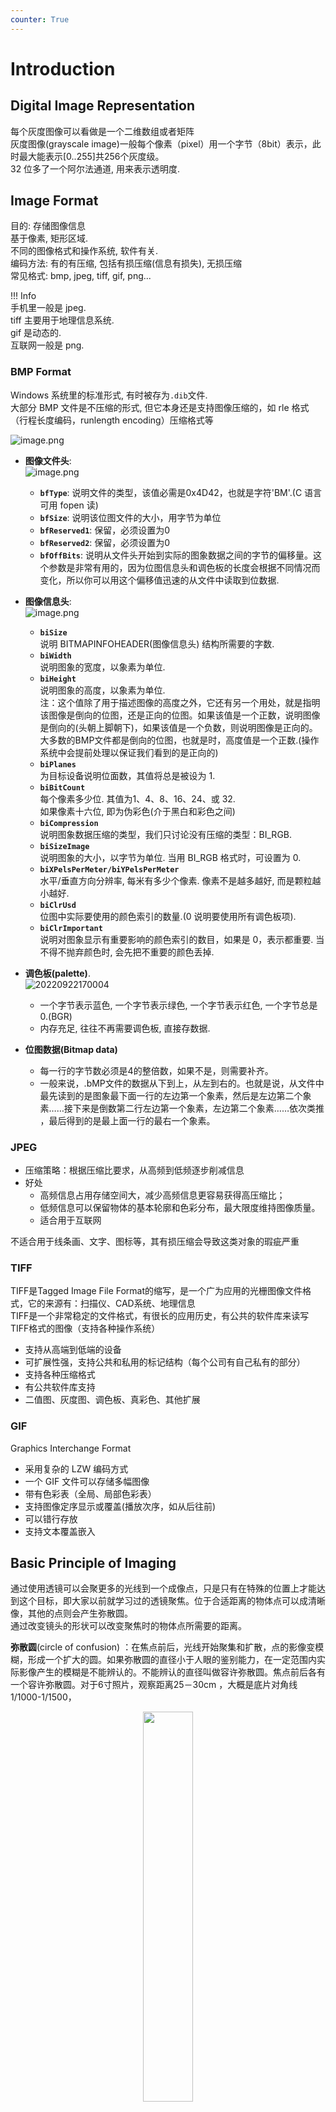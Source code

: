 ```yaml
---
counter: True  
---
```


# Introduction

## Digital Image Representation

每个灰度图像可以看做是一个二维数组或者矩阵  
灰度图像(grayscale image)一般每个像素（pixel）用一个字节（8bit）表示，此时最大能表示[0..255]共256个灰度级。    
32 位多了一个阿尔法通道, 用来表示透明度.    

## Image Format

目的: 存储图像信息  
基于像素, 矩形区域.    
不同的图像格式和操作系统, 软件有关.    
编码方法: 有的有压缩, 包括有损压缩(信息有损失), 无损压缩   
常见格式: bmp, jpeg, tiff, gif, png...   

!!! Info     
    手机里一般是 jpeg.  
    tiff 主要用于地理信息系统.  
    gif 是动态的.  
    互联网一般是 png.  

### BMP Format

Windows 系统里的标准形式, 有时被存为`.dib`文件.  
大部分 BMP 文件是不压缩的形式, 但它本身还是支持图像压缩的，如 rle 格式（行程长度编码，runlength encoding）压缩格式等  

![image.png](https://s2.loli.net/2022/09/20/2rSizGlMnKpNCeh.png)

* **图像文件头**:    
    ![image.png](https://s2.loli.net/2022/09/20/RDsOQWuCn7dEVob.png)  
    * **`bfType`**: 说明文件的类型，该值必需是0x4D42，也就是字符'BM'.(C 语言可用 fopen 读)  
    * **`bfSize`**: 说明该位图文件的大小，用字节为单位
    * **`bfReserved1`**: 保留，必须设置为0
    * **`bfReserved2`**: 保留，必须设置为0
    * **`bfOffBits`**: 说明从文件头开始到实际的图象数据之间的字节的偏移量。这个参数是非常有用的，因为位图信息头和调色板的长度会根据不同情况而变化，所以你可以用这个偏移值迅速的从文件中读取到位数据.  

* **图像信息头**:  
    ![image.png](https://s2.loli.net/2022/09/20/cmXdJ4otrF2KhRu.png)  

    * **`biSize`**  
    说明 BITMAPINFOHEADER(图像信息头) 结构所需要的字数.  
    * **`biWidth`**  
    说明图象的宽度，以象素为单位.  
    * **`biHeight`**  
    说明图象的高度，以象素为单位.   
    注：这个值除了用于描述图像的高度之外，它还有另一个用处，就是指明该图像是倒向的位图，还是正向的位图。如果该值是一个正数，说明图像是倒向的(头朝上脚朝下)，如果该值是一个负数，则说明图像是正向的。大多数的BMP文件都是倒向的位图，也就是时，高度值是一个正数.(操作系统中会提前处理以保证我们看到的是正向的)    
    * **`biPlanes`**  
    为目标设备说明位面数，其值将总是被设为 1.  
    * **`biBitCount`**  
    每个像素多少位. 其值为1、4、8、16、24、或 32.   
    如果像素十六位, 即为伪彩色(介于黑白和彩色之间)   
    * **`biCompression`**  
    说明图象数据压缩的类型，我们只讨论没有压缩的类型：BI_RGB.  
    * **`biSizeImage`**  
    说明图象的大小，以字节为单位.  当用 BI_RGB 格式时，可设置为 0.  
    * **`biXPelsPerMeter/biYPelsPerMeter`**  
    水平/垂直方向分辨率, 每米有多少个像素. 像素不是越多越好, 而是颗粒越小越好.   
    * **`biClrUsd`**  
    位图中实际要使用的颜色索引的数量.(0 说明要使用所有调色板项).     
    * **`biClrImportant`**  
    说明对图象显示有重要影响的颜色索引的数目，如果是 0，表示都重要. 当不得不抛弃颜色时, 会先把不重要的颜色丢掉.    

* **调色板(palette)**.  
    ![20220922170004](https://s2.loli.net/2022/09/22/FN79BkeVPctEzwA.png)
    * 一个字节表示蓝色, 一个字节表示绿色, 一个字节表示红色, 一个字节总是 0.(BGR)   
    * 内存充足, 往往不再需要调色板, 直接存数据.  

* **位图数据(Bitmap data)**
    * 每一行的字节数必须是4的整倍数，如果不是，则需要补齐。  
    * 一般来说，.bMP文件的数据从下到上，从左到右的。也就是说，从文件中最先读到的是图象最下面一行的左边第一个象素，然后是左边第二个象素……接下来是倒数第二行左边第一个象素，左边第二个象素……依次类推 ，最后得到的是最上面一行的最右一个象素。

### JPEG

* 压缩策略：根据压缩比要求，从高频到低频逐步削减信息
* 好处
    * 高频信息占用存储空间大，减少高频信息更容易获得高压缩比；
    * 低频信息可以保留物体的基本轮廓和色彩分布，最大限度维持图像质量。
    * 适合用于互联网

不适合用于线条画、文字、图标等，其有损压缩会导致这类对象的瑕疵严重

### TIFF

TIFF是Tagged Image File Format的缩写，是一个广为应用的光栅图像文件格式，它的来源有：扫描仪、CAD系统、地理信息  
TIFF是一个非常稳定的文件格式，有很长的应用历史，有公共的软件库来读写TIFF格式的图像（支持各种操作系统）

* 支持从高端到低端的设备
* 可扩展性强，支持公共和私用的标记结构（每个公司有自己私有的部分）
* 支持各种压缩格式
* 有公共软件库支持
* 二值图、灰度图、调色板、真彩色、其他扩展

### GIF

Graphics Interchange Format

* 采用复杂的 LZW 编码方式
* 一个 GIF 文件可以存储多幅图像
* 带有色彩表（全局、局部色彩表）
* 支持图像定序显示或覆盖(播放次序，如从后往前)
* 可以错行存放
* 支持文本覆盖嵌入

## Basic Principle of Imaging

通过使用透镜可以会聚更多的光线到一个成像点，只是只有在特殊的位置上才能达到这个目标，即大家以前就学习过的透镜聚焦。位于合适距离的物体点可以成清晰像，其他的点则会产生弥散圆。  
通过改变镜头的形状可以改变聚焦时的物体点所需要的距离。

**弥散圆**(circle of confusion) ：在焦点前后，光线开始聚集和扩散，点的影像变模糊，形成一个扩大的圆。如果弥散圆的直径小于人眼的鉴别能力，在一定范围内实际影像产生的模糊是不能辨认的。不能辨认的直径叫做容许弥散圆。焦点前后各有一个容许弥散圆。对于6寸照片，观察距离25－30cm ，大概是底片对角线1/1000-1/1500，

<div align=center> <img src="http://cdn.hobbitqia.cc/202212200849300.png" width = 40%/></div> 

**数码相机的成像过程：**

* 当使用数码相机拍
* 当CCD曝光后，光电二极管受到光线的激发而释放出电荷，生成感光元件的电信号。摄景物时，景物反射的光线通过数码相机的镜头透射到CCD上。
* CCD控制芯片利用感光元件中的控制信号线路对发光二极管产生的电流进行控制，由电流传输电路输出，CCD会将一次成像产生的电信号收集起来，统一输出到放大器。
* 经过放大和滤波后的电信号被传送到ADC，由ADC将电信号（模拟信号）转换为数字信号，数值的大小和电信号的强度与电压的高低成正比，这些数值其实也就是图像的数据。
* 此时这些图像数据还不能直接生成图像，还要输出到DSP（数字信号处理器）中，在DSP中，将会对这些图像数据进行色彩校正、白平衡处理，并编码为数码相机所支持的图像格式、分辨率，然后才会被存储为图像文件。
* 当完成上述步骤后，图像文件就会被保存到存储器上,我们就可以欣赏了。

<div align=center> <img src="http://cdn.hobbitqia.cc/202212191027895.png" width = 40%/></div> 

##   Light and Color

* **色彩**  
    色彩可以分为**彩色**（chromatic color）和**消色**（achromatic color）两大类。

    * **彩色**是指红、黄、蓝等单色以及它们的混合色。彩色物体对光谱各波长的反射具有选择性，所以它们在白光照射下呈现出不同的颜色。  
    * **消色**，又称非彩色，也就是我们通常所说的**灰度**，是指白色，黑色以及各种深浅不同的灰色。消色物体对光谱各波长的反射没有选择性，它们是中性色。
* **色觉**  
**色觉**是指不同波长的光线作用于视网膜而在大脑中引起的感觉。人眼可见光线的波长是390nm～780nm，一般可辨出包括紫、蓝、青、绿、黄、橙、红7种主要颜色在内的120～180种不同的颜色。  

* **视网膜**  
视网膜是人眼中最重要的组成部分，就像相机里的感光底片，专门负责感光成像。捕捉光并产生图像。   
瞳孔可以 放大放小   ---- 光圈  
这里有两种视觉细胞
    * 锥形 数量少, 但可以区分色彩(前提: 光线比较充足，强光才能激发)
    * 杆状 数量多, 对光的亮度比较敏感, 但不能区分色彩

**三原色**是目前最为代表性的色觉机制解释：  
在视网膜上存在着三种分别对红、绿和蓝光线的波长特别敏感的视锥细胞或相应的感光色素，当不同波长的光线进入人眼时，与之相符或相近的视锥细胞发生不同程度的兴奋，于是在大脑产生相应的色觉；三种视锥细胞若受到同等程度的刺激，则产生消色。

###  Color Vision Basic

国际照明委员会（Commission internationale de l‘éclairage），简称**CIE**，在1931年根据已有的实验结果，选择700nm（R）、541.6nm（G）、435.8nm（B）作为三原色，计算出相应的光谱三刺激值 r、g 、b ，其三刺激值曲线如图所示：
<div align=center> <img src="http://cdn.hobbitqia.cc/202212200836249.png" width = 60%/></div>   

#### Properties of Color Vision

* 绝对色觉感知不准确，一般通过上下文判断。所以说有时候会出错，这个叫vision illusion

    ??? Example "Vision Illusion"
        <div align=center> <img src="http://cdn.hobbitqia.cc/202212200837146.png" width = 50%/></div>   

* 感知能力, 不同的人的感知能力也不同 
* Weber's Law  
感知到的对比度, 和背景的灰度成正比.  能被感知到的 deltaI 与 I 成正比(黄色线内符合这个定律)    
<div align=center> <img src="http://cdn.hobbitqia.cc/202212200852411.png" width = 40%/></div>     

* 感知的优先程度和敏感度    
    * 优先程度：同等条件下，人们往往会注意到**色调**（Hue, H）的变化，然后是**饱和度**（Saturation, S），然后是**亮度**（Value, V）。
    * 敏感度：人眼对于**亮度**的变化最为敏感，分辨能力最强。恰好与人眼的高动态能力相匹配。

### Color Space

颜色模型包括一系列颜色模型，这些颜色模型是由国际照明委员会提出的，是基于人的眼睛对RGB的反应，被用于精确表示对色彩的接收。  

**设备无关性**：这些颜色模型被用来定义所谓的独立于设备的颜色。它能够在任何类型的设备上产生真实的颜色，例如：扫描仪、监视器和打印机。这些模型被广泛地使用，因为它们很容易被用于计算机，描述颜色的范围。

* 与**设备有关**的颜色模型:  
RGB, CMY, HSV

* 与**设备无关**的颜色模型：  
主要是国际照明委员会(CIE, Commission Internationale de L‘Eclairage/International Commission on Illumination)定义的CIE  
**CIE XYZ, CIE L\*a\*b和 CIE YUV**  
这些颜色模型被用来定义所谓的独立于设备的颜色。它能够在任何类型的设备上产生真实的颜色，例如：扫描仪、监视器和打印机。这些模型被广泛地使用，因为它们很容易被用于计算机，描述颜色的范围。


#### RGB Color Model

RBG 颜色模型是三维直角坐标颜色系统中的一个单位正方体
在正方体的主对角线上，各原色的量相等，产生由暗到亮的白色，即灰度。（0，0，0）为黑，（1，1，1）为白，正方体的其他6个角点分别为红、黄、绿、青、蓝和品红。
RGB颜色模型构成的颜色空间是CIE原色空间的一个真子集。
RGB颜色模型通常用于彩色阴极射线管和彩色光栅图形显示器（计算机和电视机采用）。

<div align=center> <img src="http://cdn.hobbitqia.cc/202212200916284.png" width = 30%/></div>     

#### CMY Color Model

彩色印刷或者彩色打印的纸张不能发射光线，因而印刷机或打印机就只能使用一些能够吸收特定光波而反射其他光波的油墨或者颜色。

油墨或颜料的3种基色是以红、绿、蓝三色的补色青（Cyan）、品红（Magenta）、黄（Yellow）为基色。

用CMY模型产生的颜色称为相减色，是因为它减掉了为视觉系统识别颜色所需要的反射光

CMY空间与RGB空间互补，也就是用白色减去RGB空间中的某一颜色值就等于同样颜色在CMY空间中的值

<div align=center> <img src="http://cdn.hobbitqia.cc/202212200922855.png" width = 35%/></div>   

#### HSV Color Model

颜色空间是从人的视觉系统出发，用色调（Hue)、色饱和度（Saturation）和亮度（Intensity，或者Value）来

圆锥的顶面对应于V=1，它包含RGB模型中的R=1，G=1，B=1三个面，故所代表的颜色较亮。色度H由绕V轴的旋转角给定。红色对应于角度0o，绿色对应于角度120o，蓝色对应于角度240o。描述颜色。

在圆锥的顶点处，V=0，H和S无定义，代表黑色。
<div align=center> <img src="http://cdn.hobbitqia.cc/202212200929318.png" width = 35%/></div>   

* 符合人类视觉系统
* 当采用RGB（或者CMY）颜色模型时，改变某一颜色的属性，比如改变色调就必须同时改变R、G、B（或者C、M、Y）三个坐标；而采用HSV颜色模型时只需改变H坐标。也就是说，HSV颜色模型中的三个坐标是独立的。合人眼对颜色的感觉。
* HSV颜色模型构成的是一个均匀的颜色空间，采用线性的标尺，彩色之间感觉上的距离与HSV颜色模型坐标上点的欧几里德距离成正比。

#### CIE XYZ

XYZ 三刺激值的概念是以色视觉的三元理论为根据的，它说明人眼具有接受三原色(红、绿、蓝)的接受器，而所有的颜色均被视作该三原色的混合色。  
1931年CIE制定了一种假想的标准观察者，设置配色函数 $\overline x(\lambda)$ $\overline y(\lambda)$ $\overline z(\lambda)$
XYZ三刺激值是利用这些标准观察者配色函数计算得来的。
在此基础上，CIE于1931年规定了Yxy颜色空间，其中Y为亮度，x,y是从三刺激值XYZ计算得来的色坐标。它代表人类可见的颜色范围。

#### CIE L\*a\*b 

L*a*b*颜色空间是在1976年制定的，它是CIE XYZ颜色模型的改进型，以便克服原来的Yxy颜色空间存在的在x，y色度图上相等的距离并不相当于我们所觉察到的相等色差的问题。  
它的“L”（明亮度），“a”（绿色到红色）和“b”(蓝色到黄色)代表许多的值。与XYZ比较，CIE L*a*b*颜色更适合于人眼的感觉。  
利用CIE L*a*b*，颜色的亮度（L）、灰阶和饱和度（a,b）可以单独修正，这样，图像的整个颜色都可以在不改变图像或其亮度的情况下，发生改变。

#### CIE YUV

在现代彩色电视系统中，通常采用三管彩色摄像机或彩色CCD（电荷耦合器件）摄像机，它把摄得的彩色图像信号，经分色，分别放大校正得到RGB，再经过矩阵变换电路得到亮度信号Y和两个色差信号R－Y、B－Y，最后发送端将亮度和色差三个信号分别进行编码，用同一信道发送出去。这就是我们常用的YUV颜色空间。

采用YUV颜色空间的重要性是它的亮度信号Y和色度信号U、V是分离的。如果只有Y信号分量而没有U、V分量，那么这样表示的图就是黑白灰度图。彩色电视采用YUV空间正是为了用亮度信号Y解决彩色电视机与黑白电视机的兼容问题，使黑白电视机也能接收彩色信号。

根据美国国家电视制式委员会，NTSC制式的标准，当白光的亮度用Y来表示时，它和红、绿、蓝三色光的关系可用如下式的方程描述：
<div align=center> <img src="http://cdn.hobbitqia.cc/202212200942506.png" width = 35%/></div>   

## Image Processing Data Structure

* 矩阵
* 链式   
一个图像是由一个列表表示，其中每一行又是一个子列表。子列表的第一个元素表示目前是第几行，随后的数字成对出现。每对表示一段连续的序列的开头和结尾位置。  
<div align=center> <img src="https://s2.loli.net/2022/10/11/eChauPRKWt8oOEk.png" width = 30%/></div>   